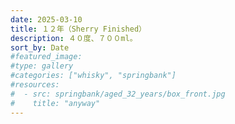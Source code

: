```yaml
---
date: 2025-03-10
title: １２年（Sherry Finished）
description: ４０度、７００ml。
sort_by: Date
#featured_image: 
#type: gallery
#categories: ["whisky", "springbank"]
#resources:
#  - src: springbank/aged_32_years/box_front.jpg
#    title: "anyway"
---
```

